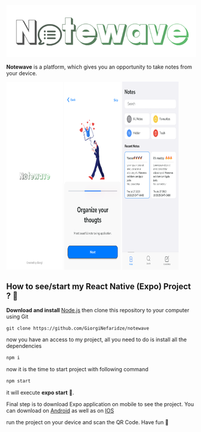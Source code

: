<div align="center">
    <img src="./assets/icon.png" width="600px">
</div>

**Notewave** is a platform, which gives you an opportunity to take notes from your device.

<div style="display:flex, column-gap:10px">
    <img src="./assets/splashScreen.png"  width="150px" height="500px"  />
    <img src="./assets/intro.png"  width="150px" height="500px"  />
    <img src="./assets/home.png"  width="150px" height="500px"  />
</div>

## How to see/start my React Native (Expo) Project ? 📱

**Download and install** [Node.js](https://nodejs.org/en/)
then clone this repository to your computer using Git

```shell
git clone https://github.com/GiorgiNefaridze/notewave
```

now you have an access to my project, all you need to do is install all the dependencies

```js
npm i
```

now it is the time to start project with following command

```js
npm start
```

it will execute **expo start** 👀.

Final step is to download Expo application on mobile to see the project.
You can download on [Android](https://play.google.com/store/apps/details?id=host.exp.exponent&hl=en&gl=US) as well as on [IOS](https://apps.apple.com/us/app/expo-go/id982107779)

run the project on your device and scan the QR Code. Have fun 🚀
